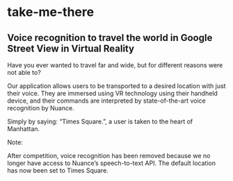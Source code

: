 # take-me-there

## Voice recognition to travel the world in Google Street View in Virtual Reality

Have you ever wanted to travel far and wide, but for different reasons were not able to? 

Our application allows users to be transported to a desired location with just their voice. They are immersed using VR technology using their handheld device, and their commands are interpreted by state-of-the-art voice recognition by Nuance.

Simply by saying: “Times Square.”, a user is taken to the heart of Manhattan.

Note:

After competition, voice recognition has been removed because we no longer have access to Nuance’s speech-to-text API. The default location has now been set to Times Square.